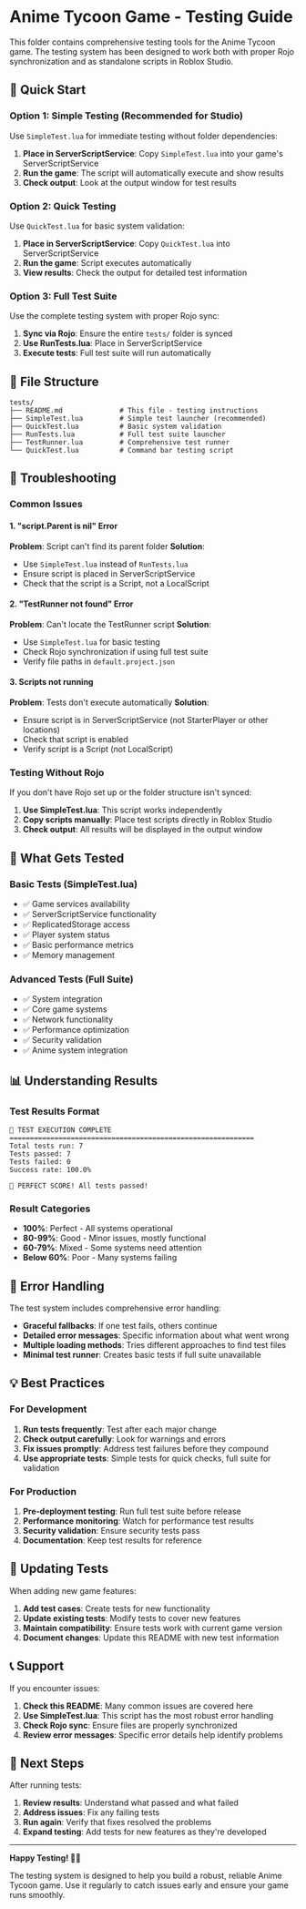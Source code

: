# Anime Tycoon Game - Testing Guide

This folder contains comprehensive testing tools for the Anime Tycoon game. The testing system has been designed to work both with proper Rojo synchronization and as standalone scripts in Roblox Studio.

## 🚀 Quick Start

### Option 1: Simple Testing (Recommended for Studio)
Use `SimpleTest.lua` for immediate testing without folder dependencies:

1. **Place in ServerScriptService**: Copy `SimpleTest.lua` into your game's ServerScriptService
2. **Run the game**: The script will automatically execute and show results
3. **Check output**: Look at the output window for test results

### Option 2: Quick Testing
Use `QuickTest.lua` for basic system validation:

1. **Place in ServerScriptService**: Copy `QuickTest.lua` into ServerScriptService
2. **Run the game**: Script executes automatically
3. **View results**: Check the output for detailed test information

### Option 3: Full Test Suite
Use the complete testing system with proper Rojo sync:

1. **Sync via Rojo**: Ensure the entire `tests/` folder is synced
2. **Use RunTests.lua**: Place in ServerScriptService
3. **Execute tests**: Full test suite will run automatically

## 📁 File Structure

```
tests/
├── README.md              # This file - testing instructions
├── SimpleTest.lua         # Simple test launcher (recommended)
├── QuickTest.lua          # Basic system validation
├── RunTests.lua           # Full test suite launcher
├── TestRunner.lua         # Comprehensive test runner
└── QuickTest.lua          # Command bar testing script
```

## 🔧 Troubleshooting

### Common Issues

#### 1. "script.Parent is nil" Error
**Problem**: Script can't find its parent folder
**Solution**: 
- Use `SimpleTest.lua` instead of `RunTests.lua`
- Ensure script is placed in ServerScriptService
- Check that the script is a Script, not a LocalScript

#### 2. "TestRunner not found" Error
**Problem**: Can't locate the TestRunner script
**Solution**:
- Use `SimpleTest.lua` for basic testing
- Check Rojo synchronization if using full test suite
- Verify file paths in `default.project.json`

#### 3. Scripts not running
**Problem**: Tests don't execute automatically
**Solution**:
- Ensure script is in ServerScriptService (not StarterPlayer or other locations)
- Check that script is enabled
- Verify script is a Script (not LocalScript)

### Testing Without Rojo

If you don't have Rojo set up or the folder structure isn't synced:

1. **Use SimpleTest.lua**: This script works independently
2. **Copy scripts manually**: Place test scripts directly in Roblox Studio
3. **Check output**: All results will be displayed in the output window

## 🧪 What Gets Tested

### Basic Tests (SimpleTest.lua)
- ✅ Game services availability
- ✅ ServerScriptService functionality
- ✅ ReplicatedStorage access
- ✅ Player system status
- ✅ Basic performance metrics
- ✅ Memory management

### Advanced Tests (Full Suite)
- ✅ System integration
- ✅ Core game systems
- ✅ Network functionality
- ✅ Performance optimization
- ✅ Security validation
- ✅ Anime system integration

## 📊 Understanding Results

### Test Results Format
```
🎯 TEST EXECUTION COMPLETE
============================================================
Total tests run: 7
Tests passed: 7
Tests failed: 0
Success rate: 100.0%

🎉 PERFECT SCORE! All tests passed!
```

### Result Categories
- **100%**: Perfect - All systems operational
- **80-99%**: Good - Minor issues, mostly functional
- **60-79%**: Mixed - Some systems need attention
- **Below 60%**: Poor - Many systems failing

## 🚨 Error Handling

The test system includes comprehensive error handling:

- **Graceful fallbacks**: If one test fails, others continue
- **Detailed error messages**: Specific information about what went wrong
- **Multiple loading methods**: Tries different approaches to find test files
- **Minimal test runner**: Creates basic tests if full suite unavailable

## 💡 Best Practices

### For Development
1. **Run tests frequently**: Test after each major change
2. **Check output carefully**: Look for warnings and errors
3. **Fix issues promptly**: Address test failures before they compound
4. **Use appropriate tests**: Simple tests for quick checks, full suite for validation

### For Production
1. **Pre-deployment testing**: Run full test suite before release
2. **Performance monitoring**: Watch for performance test results
3. **Security validation**: Ensure security tests pass
4. **Documentation**: Keep test results for reference

## 🔄 Updating Tests

When adding new game features:

1. **Add test cases**: Create tests for new functionality
2. **Update existing tests**: Modify tests to cover new features
3. **Maintain compatibility**: Ensure tests work with current game version
4. **Document changes**: Update this README with new test information

## 📞 Support

If you encounter issues:

1. **Check this README**: Many common issues are covered here
2. **Use SimpleTest.lua**: This script has the most robust error handling
3. **Check Rojo sync**: Ensure files are properly synchronized
4. **Review error messages**: Specific error details help identify problems

## 🎯 Next Steps

After running tests:

1. **Review results**: Understand what passed and what failed
2. **Address issues**: Fix any failing tests
3. **Run again**: Verify that fixes resolved the problems
4. **Expand testing**: Add tests for new features as they're developed

---

**Happy Testing! 🧪✨**

The testing system is designed to help you build a robust, reliable Anime Tycoon game. Use it regularly to catch issues early and ensure your game runs smoothly.
